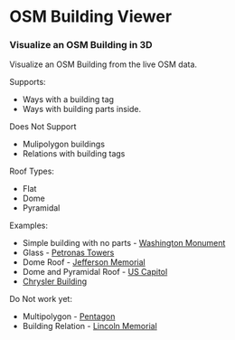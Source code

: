 OSM Building Viewer
=====================

### Visualize an OSM Building in 3D

Visualize an OSM Building from the live OSM data.

Supports:
 * Ways with a building tag
 * Ways with building parts inside.

Does Not Support
 * Mulipolygon buildings
 * Relations with building tags

Roof Types:
 * Flat
 * Dome
 * Pyramidal

Examples:
 * Simple building with no parts - [Washington Monument](https://beakerboy.github.io/OSMBuilding/index.html?id=766761337)
 * Glass - [Petronas Towers](https://beakerboy.github.io/OSMBuilding/index.html?id=279944536)
 * Dome Roof - [Jefferson Memorial](https://beakerboy.github.io/OSMBuilding/index.html?id=248460669)
 * Dome and Pyramidal Roof - [US Capitol](https://beakerboy.github.io/OSMBuilding/index.html?id=66418809)
 * [Chrysler Building](https://beakerboy.github.io/OSMBuilding/index.html?id=42500770)

Do Not work yet:
 * Multipolygon - [Pentagon](https://beakerboy.github.io/OSMBuilding/index.html?type=relation&id=89605)
 * Building Relation - [Lincoln Memorial](https://beakerboy.github.io/OSMBuilding/index.html?type=relation&id=6601801)
 

